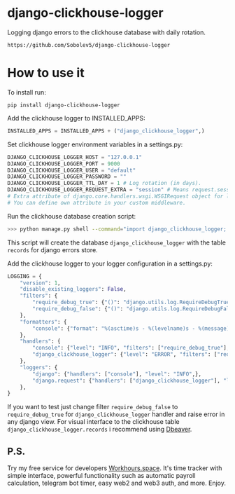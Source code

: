 # django-clickhouse-logger

Logging django errors to the clickhouse database with daily rotation.

```no-highlight
https://github.com/Sobolev5/django-clickhouse-logger
```

# How to use it

To install run:
```no-highlight
pip install django-clickhouse-logger
```

Add the clickhouse logger to INSTALLED_APPS:
```python
INSTALLED_APPS = INSTALLED_APPS + ("django_clickhouse_logger",)
```

Set clickhouse logger environment variables in a settings.py:
```python
DJANGO_CLICKHOUSE_LOGGER_HOST = "127.0.0.1" 
DJANGO_CLICKHOUSE_LOGGER_PORT = 9000
DJANGO_CLICKHOUSE_LOGGER_USER = "default"
DJANGO_CLICKHOUSE_LOGGER_PASSWORD = ""
DJANGO_CLICKHOUSE_LOGGER_TTL_DAY = 1 # Log rotation (in days).
DJANGO_CLICKHOUSE_LOGGER_REQUEST_EXTRA = "session" # Means request.session. 
# Extra attribute of django.core.handlers.wsgi.WSGIRequest object for logging. 
# You can define own attribute in your custom middleware. 
```

Run the clickhouse database creation script:
```sh
>>> python manage.py shell --command="import django_clickhouse_logger; django_clickhouse_logger.proxy.clickhouse.create_clickhouse_tables()"
```
This script will create the database `django_clickhouse_logger` with the table `records` for django errors store.


Add the clickhouse logger to your logger configuration in a settings.py:
```python
LOGGING = {
    "version": 1,
    "disable_existing_loggers": False,
    "filters": {
        "require_debug_true": {"()": "django.utils.log.RequireDebugTrue",}, 
        "require_debug_false": {"()": "django.utils.log.RequireDebugFalse"}
    },
    "formatters": {
        "console": {"format": "%(asctime)s - %(levelname)s - %(message)s"},
    },
    "handlers": {
        "console": {"level": "INFO", "filters": ["require_debug_true"], "class": "logging.StreamHandler", "formatter": "console"},
        "django_clickhouse_logger": {"level": "ERROR", "filters": ["require_debug_false"], "class": "django_clickhouse_logger.handlers.ClickhouseLoggerHandler"},              
    }, 
    "loggers": {
        "django": {"handlers": ["console"], "level": "INFO",},
        "django.request": {"handlers": ["django_clickhouse_logger"], "level": "ERROR", 'propagate': False},
    },
}
```

If you want to test just change filter `require_debug_false` to `require_debug_true` for `django_clickhouse_logger` handler and raise error in any django view.
For visual interface to the clickhouse table `django_clickhouse_logger.records` i recommend using [Dbeaver](https://dbeaver.io/).


## P.S.
Try my free service for developers [Workhours.space](https://workhours.space/). 
It's time tracker with simple interface, powerful functionality such as automatic payroll calculation, 
telegram bot timer, easy web2 and web3 auth, and more. Enjoy. 

